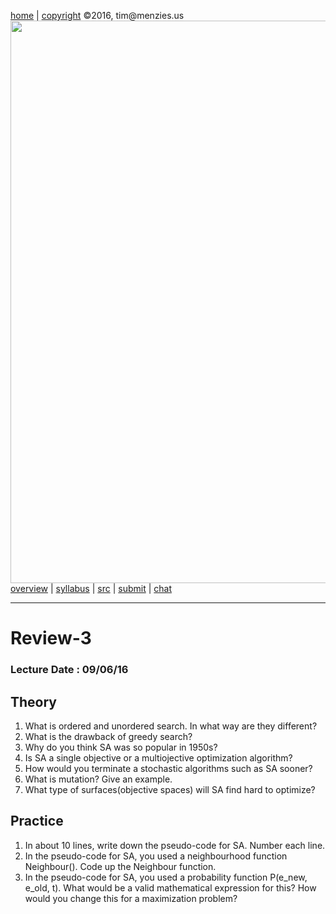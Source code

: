 [home](http://tiny.cc/ase2016) |
[copyright](https://github.com/txt/ase16/blob/master/LICENSE.md) &copy;2016, tim&commat;menzies.us
<br>
[<img width=900 src="https://raw.githubusercontent.com/txt/ase16/master/img/mase16.png">](http://tiny.cc/ase2016)<br>
[overview](https://github.com/txt/ase16/blob/master/doc/overview.md) |
[syllabus](https://github.com/txt/ase16/blob/master/doc/syllabus.md) |
[src](https://github.com/txt/ase16/tree/master/src) |
[submit](http://tiny.cc/ase16give) |
[chat](https://ase16.slack.com/) 

______

# Review-3

### Lecture Date : 09/06/16

##  Theory
1. What is ordered and unordered search. In what way are they different?
3. What is the drawback of greedy search?
2. Why do you think SA was so popular in 1950s?
7. Is SA a single objective or a multiojective optimization algorithm?
4. How would you terminate a stochastic algorithms such as SA sooner?
5. What is mutation? Give an example.
6. What type of surfaces(objective spaces) will SA find hard to optimize?


## Practice
1. In about 10 lines, write down the pseudo-code for SA. Number each line.
2. In the pseudo-code for SA, you used a neighbourhood function Neighbour(). Code up the Neighbour function.
3. In the pseudo-code for SA, you used a probability function P(e_new, e_old, t). What would be a valid mathematical expression for this? How would you change this for a maximization problem?

